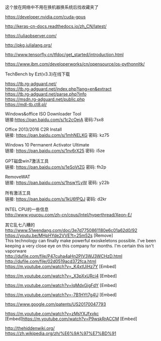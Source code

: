 这个放在网络中不用在换机器换系统后找收藏夹了

https://developer.nvidia.com/cuda-gpus

http://keras-cn-docs.readthedocs.io/zh_CN/latest/

https://juliaobserver.com/

http://pkg.julialang.org/

http://www.tensorfly.cn/tfdoc/get_started/introduction.html  

https://www.ibm.com/developerworks/cn/opensource/os-pythonnltk/  

TechBench by Ezt(v3.3)在线下载  

https://tb.rg-adguard.net/  
https://tb.rg-adguard.net/index.php?lang=en&extract  
https://tb.rg-adguard.net/parse.php?info   
https://msdn.rg-adguard.net/public.php   
https://mdl-tb.ct8.pl/   


Windows&office ISO Downloader Tool   
链接:https://pan.baidu.com/s/1c2cOejA 密码:7sx8   


Office 2013/2016 C2R Install   
链接: https://pan.baidu.com/s/1mhNELKG 密码: kz75   


Windows 10 Permanent Activator Ultimate   
链接: https://pan.baidu.com/s/1nv6rX25 密码: i5ze    


GPT磁盘win7激活工具   
链接: https://pan.baidu.com/s/1eSoVtZG 密码: fh2p   


RemoveWAT   
链接: https://pan.baidu.com/s/1hswYLyW 密码: y22b   


所有激活工具   
链接: https://pan.baidu.com/s/1kU6fPQJ 密码: d2kr   

INTEL CPU的一些信息    
http://www.youcpu.com/zh-cn/cpus/Intel/hyperthread/Xeon-E/


其它乱七八糟的  
http://www.51wendang.com/doc/3e7d7750861180e6c01a62d0/92  
https://youtu.be/MHpHYde2VVE?t=25m52s [Remove]  
This technology can finally make powerful exoskeletons possible. I've been keeping a very close eye on this company for months. I'm certain this isn't vaporware   
http://dufile.com/file/P47cuha4aHn2PIV3WJ3WCHzD.html  
http://dufile.com/file/02d0519acd372fca.html  
https://m.youtube.com/watch?v=_K4xtUiHz7Y [Embed]  
  
https://m.youtube.com/watch?v=_X3pXxURci4 [Embed]  

https://m.youtube.com/watch?v=IqMdxGigFdY [Embed]

https://m.youtube.com/watch?v=-7B1HYt7g4U [Embed]

https://www.google.com/patents/US20170047793

https://m.youtube.com/watch?v=zMsYXJfxvkc [Embed]https://m.youtube.com/watch?v=P9wskRrACCM [Embed]

http://thehiddenwiki.org/  
https://zh.wikipedia.org/zh/%E6%9A%97%E7%BD%91   
 
 
